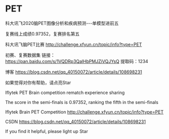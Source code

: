 # PET

科大讯飞2020脑PET图像分析和疾病预测---单模型进前五

复赛线上成绩0.97352，复赛排名第五

科大讯飞脑PET比赛
http://challenge.xfyun.cn/topic/info?type=PET

初赛、复赛数据集
链接：https://pan.baidu.com/s/1VQDRp3QalHbPMJZiVQJYsQ 
提取码：1234 

博客
https://blog.csdn.net/qq_40150072/article/details/108698231

如果觉得对你有帮助，请点亮Star


Iflytek PET Brain competition rematch experience sharing

The score in the semi-finals is 0.97352, ranking the fifth in the semi-finals

Iflytek Brain PET Competition
http://challenge.xfyun.cn/topic/info?type=PET

CSDN
https://blog.csdn.net/qq_40150072/article/details/108698231

If you find it helpful, please light up Star
